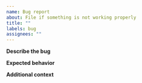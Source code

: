 ```yaml
---
name: Bug report
about: File if something is not working properly
title: ""
labels: bug
assignees: ""
---
```


**Describe the bug**

**Expected behavior**

**Additional context**
